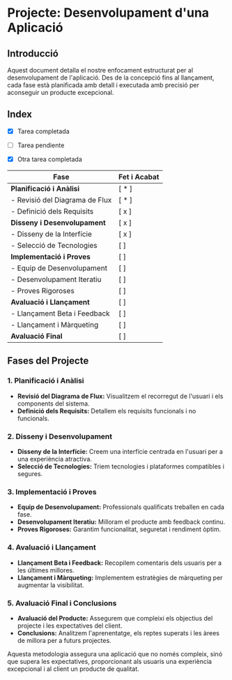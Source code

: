    # Projecte: Desenvolupament d'una Aplicació

## Introducció

Aquest document detalla el nostre enfocament estructurat per al desenvolupament de l'aplicació. Des de la concepció fins al llançament, cada fase està planificada amb detall i executada amb precisió per aconseguir un producte excepcional.

## Index

- [x] Tarea completada
- [ ] Tarea pendiente
- [x] Otra tarea completada


| Fase                           |  Fet i Acabat |
|--------------------------------|---------------|
| **Planificació i Anàlisi**     | [ * ]         |
| - Revisió del Diagrama de Flux | [ * ]         |
| - Definició dels Requisits     | [ x ]         |
| **Disseny i Desenvolupament**  | [ x ]         |
| - Disseny de la Interfície     | [ x ]         |
| - Selecció de Tecnologies      | [ ]         |
| **Implementació i Proves**     | [ ]         |
| - Equip de Desenvolupament     | [ ]         |
| - Desenvolupament Iteratiu     | [ ]         |
| - Proves Rigoroses             | [ ]         |
| **Avaluació i Llançament**     | [ ]         |
| - Llançament Beta i Feedback   | [ ]         |
| - Llançament i Màrqueting      | [ ]         |
| **Avaluació Final**            | [ ]         |

## Fases del Projecte

### 1. **Planificació i Anàlisi**
   - **Revisió del Diagrama de Flux:** Visualitzem el recorregut de l'usuari i els components del sistema.
   - **Definició dels Requisits:** Detallem els requisits funcionals i no funcionals.

### 2. **Disseny i Desenvolupament**
   - **Disseny de la Interfície:** Creem una interfície centrada en l'usuari per a una experiència atractiva.
   - **Selecció de Tecnologies:** Triem tecnologies i plataformes compatibles i segures.

### 3. **Implementació i Proves**
   - **Equip de Desenvolupament:** Professionals qualificats treballen en cada fase.
   - **Desenvolupament Iteratiu:** Milloram el producte amb feedback continu.
   - **Proves Rigoroses:** Garantim funcionalitat, seguretat i rendiment òptim.

### 4. **Avaluació i Llançament**
   - **Llançament Beta i Feedback:** Recopilem comentaris dels usuaris per a les últimes millores.
   - **Llançament i Màrqueting:** Implementem estratègies de màrqueting per augmentar la visibilitat.

### 5. **Avaluació Final i Conclusions**
   - **Avaluació del Producte:** Assegurem que compleixi els objectius del projecte i les expectatives del client.
   - **Conclusions:** Analitzem l'aprenentatge, els reptes superats i les àrees de millora per a futurs projectes.

Aquesta metodologia assegura una aplicació que no només compleix, sinó que supera les expectatives, proporcionant als usuaris una experiència excepcional i al client un producte de qualitat.


